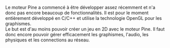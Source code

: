 Le moteur Pine a commencé à être développer assez récemment et n'a donc pas encore beaucoup de fonctionnalités. 
Il est pour le moment entièrement développé en C/C++ et utilise la technologie OpenGL pour les graphismes.  
Le but est d'au moins pouvoir créer un jeu en 2D avec le moteur Pine. 
Il faut donc encore pouvoir gérer efficacement les graphismes, l'audio, les physiques et les connections au réseau.
